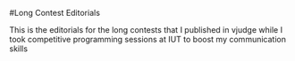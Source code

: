 #Long Contest Editorials

This is the editorials for the long contests that I published in vjudge while I took competitive programming sessions at IUT to boost my communication skills
